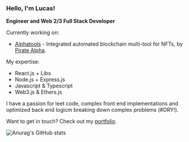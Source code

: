 ### Hello, I'm Lucas!
**Engineer and Web 2/3 Full Stack Developer**

Currently working on:
- [Alphatools](https://twitter.com/alphatoolsbot) - Integrated automated blockchain multi-tool for NFTs, by [Pirate Alpha](https://twitter.com/PirateAlphaNFT).
 
My expertise:
- React.js + Libs
- Node.js + Express.js
- Javascript & Typescript
- Web3.js & Ethers.js

I have a passion for leet code, complex front end implementations and optimized back end logicm breaking down complex problems (#DRY!).

Want to get in touch? Check out my [portfolio](https://lucasvaz.info).

![Anurag's GitHub stats](https://github-readme-stats.vercel.app/api?username=lucasvazo&show_icons=true&theme=transparent&count_private=true)
